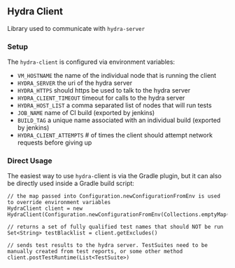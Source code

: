 ## Hydra Client ##

Library used to communicate with `hydra-server`

### Setup

The `hydra-client` is configured via environment variables: 

- `VM_HOSTNAME` the name of the individual node that is running the client
- `HYDRA_SERVER` the uri of the hydra server
- `HYDRA_HTTPS` should https be used to talk to the hydra server
- `HYDRA_CLIENT_TIMEOUT` timeout for calls to the hydra server
- `HYDRA_HOST_LIST` a comma separated list of nodes that will run tests
- `JOB_NAME` name of CI build (exported by jenkins)
- `BUILD_TAG` a unique name associated with an individual build (exported by jenkins)
- `HYDRA_CLIENT_ATTEMPTS` # of times the client should attempt network requests before giving up
 
 ### Direct Usage
 
 The easiest way to use `hydra-`client is via the Gradle plugin, but it can also be directly used inside a Gradle build script:
 
 
```
// the map passed into Configuration.newConfigurationFromEnv is used to override environment variables 
HydraClient client = new HydraClient(Configuration.newConfigurationFromEnv(Collections.emptyMap()))
 
// returns a set of fully qualified test names that should NOT be run
Set<String> testBlacklist = client.getExcludes()
 
// sends test results to the hydra server. TestSuites need to be manually created from test reports, or some other method
client.postTestRuntime(List<TestSuite>)
```







 

